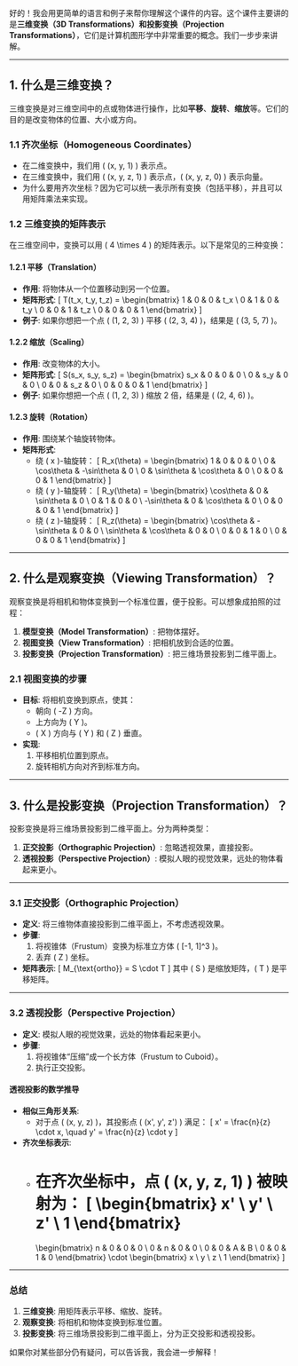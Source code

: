 好的！我会用更简单的语言和例子来帮你理解这个课件的内容。这个课件主要讲的是**三维变换（3D Transformations）**和**投影变换（Projection Transformations）**，它们是计算机图形学中非常重要的概念。我们一步步来讲解。

---

## **1. 什么是三维变换？**

三维变换是对三维空间中的点或物体进行操作，比如**平移**、**旋转**、**缩放**等。它们的目的是改变物体的位置、大小或方向。

### **1.1 齐次坐标（Homogeneous Coordinates）**
- 在二维变换中，我们用 \( (x, y, 1) \) 表示点。
- 在三维变换中，我们用 \( (x, y, z, 1) \) 表示点，\( (x, y, z, 0) \) 表示向量。
- 为什么要用齐次坐标？因为它可以统一表示所有变换（包括平移），并且可以用矩阵乘法来实现。

### **1.2 三维变换的矩阵表示**
在三维空间中，变换可以用 \( 4 \times 4 \) 的矩阵表示。以下是常见的三种变换：

#### **1.2.1 平移（Translation）**
- **作用**: 将物体从一个位置移动到另一个位置。
- **矩阵形式**:
  \[
  T(t_x, t_y, t_z) =
  \begin{bmatrix}
  1 & 0 & 0 & t_x \\
  0 & 1 & 0 & t_y \\
  0 & 0 & 1 & t_z \\
  0 & 0 & 0 & 1
  \end{bmatrix}
  \]
- **例子**: 如果你想把一个点 \( (1, 2, 3) \) 平移 \( (2, 3, 4) \)，结果是 \( (3, 5, 7) \)。

#### **1.2.2 缩放（Scaling）**
- **作用**: 改变物体的大小。
- **矩阵形式**:
  \[
  S(s_x, s_y, s_z) =
  \begin{bmatrix}
  s_x & 0 & 0 & 0 \\
  0 & s_y & 0 & 0 \\
  0 & 0 & s_z & 0 \\
  0 & 0 & 0 & 1
  \end{bmatrix}
  \]
- **例子**: 如果你想把一个点 \( (1, 2, 3) \) 缩放 2 倍，结果是 \( (2, 4, 6) \)。

#### **1.2.3 旋转（Rotation）**
- **作用**: 围绕某个轴旋转物体。
- **矩阵形式**:
  - 绕 \( x \)-轴旋转：
    \[
    R_x(\theta) =
    \begin{bmatrix}
    1 & 0 & 0 & 0 \\
    0 & \cos\theta & -\sin\theta & 0 \\
    0 & \sin\theta & \cos\theta & 0 \\
    0 & 0 & 0 & 1
    \end{bmatrix}
    \]
  - 绕 \( y \)-轴旋转：
    \[
    R_y(\theta) =
    \begin{bmatrix}
    \cos\theta & 0 & \sin\theta & 0 \\
    0 & 1 & 0 & 0 \\
    -\sin\theta & 0 & \cos\theta & 0 \\
    0 & 0 & 0 & 1
    \end{bmatrix}
    \]
  - 绕 \( z \)-轴旋转：
    \[
    R_z(\theta) =
    \begin{bmatrix}
    \cos\theta & -\sin\theta & 0 & 0 \\
    \sin\theta & \cos\theta & 0 & 0 \\
    0 & 0 & 1 & 0 \\
    0 & 0 & 0 & 1
    \end{bmatrix}
    \]

---

## **2. 什么是观察变换（Viewing Transformation）？**

观察变换是将相机和物体变换到一个标准位置，便于投影。可以想象成拍照的过程：
1. **模型变换（Model Transformation）**: 把物体摆好。
2. **视图变换（View Transformation）**: 把相机放到合适的位置。
3. **投影变换（Projection Transformation）**: 把三维场景投影到二维平面上。

### **2.1 视图变换的步骤**
- **目标**: 将相机变换到原点，使其：
  - 朝向 \( -Z \) 方向。
  - 上方向为 \( Y \)。
  - \( X \) 方向与 \( Y \) 和 \( Z \) 垂直。
- **实现**:
  1. 平移相机位置到原点。
  2. 旋转相机方向对齐到标准方向。

---

## **3. 什么是投影变换（Projection Transformation）？**

投影变换是将三维场景投影到二维平面上。分为两种类型：
1. **正交投影（Orthographic Projection）**: 忽略透视效果，直接投影。
2. **透视投影（Perspective Projection）**: 模拟人眼的视觉效果，远处的物体看起来更小。

---

### **3.1 正交投影（Orthographic Projection）**
- **定义**: 将三维物体直接投影到二维平面上，不考虑透视效果。
- **步骤**:
  1. 将视锥体（Frustum）变换为标准立方体 \( [-1, 1]^3 \)。
  2. 丢弃 \( Z \) 坐标。
- **矩阵表示**:
  \[
  M_{\text{ortho}} = S \cdot T
  \]
  其中 \( S \) 是缩放矩阵，\( T \) 是平移矩阵。

---

### **3.2 透视投影（Perspective Projection）**
- **定义**: 模拟人眼的视觉效果，远处的物体看起来更小。
- **步骤**:
  1. 将视锥体“压缩”成一个长方体（Frustum to Cuboid）。
  2. 执行正交投影。

#### **透视投影的数学推导**
- **相似三角形关系**:
  - 对于点 \( (x, y, z) \)，其投影点 \( (x', y', z') \) 满足：
    \[
    x' = \frac{n}{z} \cdot x, \quad y' = \frac{n}{z} \cdot y
    \]
- **齐次坐标表示**:
  - 在齐次坐标中，点 \( (x, y, z, 1) \) 被映射为：
    \[
    \begin{bmatrix}
    x' \\
    y' \\
    z' \\
    1
    \end{bmatrix}
    =
    \begin{bmatrix}
    n & 0 & 0 & 0 \\
    0 & n & 0 & 0 \\
    0 & 0 & A & B \\
    0 & 0 & 1 & 0
    \end{bmatrix}
    \cdot
    \begin{bmatrix}
    x \\
    y \\
    z \\
    1
    \end{bmatrix}
    \]

---

### **总结**
1. **三维变换**: 用矩阵表示平移、缩放、旋转。
2. **观察变换**: 将相机和物体变换到标准位置。
3. **投影变换**: 将三维场景投影到二维平面上，分为正交投影和透视投影。

如果你对某些部分仍有疑问，可以告诉我，我会进一步解释！
